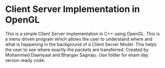 # Client Server Implementation in OpenGL
This is a simple Client Server Implementation in C++ using OpenGL. This is a menu driven program which allows the user to understand where and what is happening in the background of a Client Server Model. This helps the user to see where exactly the packets are transferred. Created by Mohammed Daaniyaal and Bhargav Sagiraju. Use folder for exam day verson ready code.

